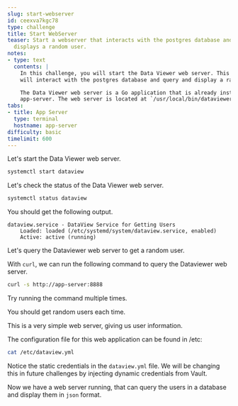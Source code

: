 ```yaml
---
slug: start-webserver
id: ceexva7kgc78
type: challenge
title: Start WebServer
teaser: Start a webserver that interacts with the postgres database and queries and
  displays a random user.
notes:
- type: text
  contents: |
    In this challenge, you will start the Data Viewer web server. This web server
    will interact with the postgres database and query and display a random user.

    The Data Viewer web server is a Go application that is already installed on the
    app-server. The web server is located at `/usr/local/bin/dataviewer`.
tabs:
- title: App Server
  type: terminal
  hostname: app-server
difficulty: basic
timelimit: 600
---
```


Let's start the Data Viewer web server.

```bash
systemctl start dataview
```

Let's check the status of the Data Viewer web server.

```bash
systemctl status dataview
```

You should get the following output.

```bash,nocopy
dataview.service - DataView Service for Getting Users
    Loaded: loaded (/etc/systemd/system/dataview.service, enabled)
    Active: active (running)
```

Let's query the Dataviewer web server to get a random user.

With `curl`, we can run the following command to query the Dataviewer web server.

```bash
curl -s http://app-server:8888
```

Try running the command multiple times.

You should get random users each time.

This is a very simple web server, giving us user information.

The configuration file for this web application can be found in /etc:

```bash
cat /etc/dataview.yml
```

Notice the static credentials in the `dataview.yml` file. We will be changing this in future challenges by injecting dynamic credentials from Vault.

Now we have a web server running, that can query the users in a database and display them in `json` format.
